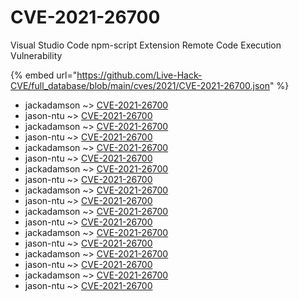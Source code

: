 # CVE-2021-26700

Visual Studio Code npm-script Extension Remote Code Execution Vulnerability

{% embed url="https://github.com/Live-Hack-CVE/full_database/blob/main/cves/2021/CVE-2021-26700.json" %}


* jackadamson ~> [CVE-2021-26700](https://www.alice-snow.ru/2021/database/cve-2021-26700/cve-2021-26700-jackadamson)
* jason-ntu ~> [CVE-2021-26700](https://www.alice-snow.ru/2021/database/cve-2021-26700/cve-2021-26700-jason-ntu)
* jackadamson ~> [CVE-2021-26700](https://www.alice-snow.ru/2021/database/cve-2021-26700/cve-2021-26700-jackadamson)
* jason-ntu ~> [CVE-2021-26700](https://www.alice-snow.ru/2021/database/cve-2021-26700/cve-2021-26700-jason-ntu)
* jackadamson ~> [CVE-2021-26700](https://www.alice-snow.ru/2021/database/cve-2021-26700/cve-2021-26700-jackadamson)
* jason-ntu ~> [CVE-2021-26700](https://www.alice-snow.ru/2021/database/cve-2021-26700/cve-2021-26700-jason-ntu)
* jackadamson ~> [CVE-2021-26700](https://www.alice-snow.ru/2021/database/cve-2021-26700/cve-2021-26700-jackadamson)
* jason-ntu ~> [CVE-2021-26700](https://www.alice-snow.ru/2021/database/cve-2021-26700/cve-2021-26700-jason-ntu)
* jackadamson ~> [CVE-2021-26700](https://www.alice-snow.ru/2021/database/cve-2021-26700/cve-2021-26700-jackadamson)
* jason-ntu ~> [CVE-2021-26700](https://www.alice-snow.ru/2021/database/cve-2021-26700/cve-2021-26700-jason-ntu)
* jackadamson ~> [CVE-2021-26700](https://www.alice-snow.ru/2021/database/cve-2021-26700/cve-2021-26700-jackadamson)
* jason-ntu ~> [CVE-2021-26700](https://www.alice-snow.ru/2021/database/cve-2021-26700/cve-2021-26700-jason-ntu)
* jackadamson ~> [CVE-2021-26700](https://www.alice-snow.ru/2021/database/cve-2021-26700/cve-2021-26700-jackadamson)
* jason-ntu ~> [CVE-2021-26700](https://www.alice-snow.ru/2021/database/cve-2021-26700/cve-2021-26700-jason-ntu)
* jackadamson ~> [CVE-2021-26700](https://www.alice-snow.ru/2021/database/cve-2021-26700/cve-2021-26700-jackadamson)
* jason-ntu ~> [CVE-2021-26700](https://www.alice-snow.ru/2021/database/cve-2021-26700/cve-2021-26700-jason-ntu)
* jackadamson ~> [CVE-2021-26700](https://www.alice-snow.ru/2021/database/cve-2021-26700/cve-2021-26700-jackadamson)
* jason-ntu ~> [CVE-2021-26700](https://www.alice-snow.ru/2021/database/cve-2021-26700/cve-2021-26700-jason-ntu)